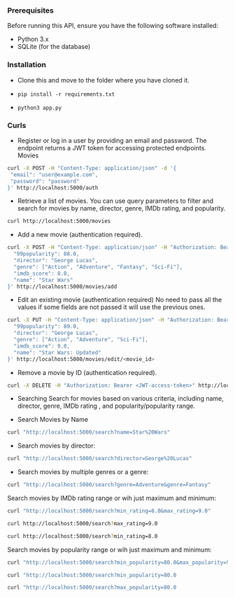 ### Prerequisites
Before running this API, ensure you have the following software installed:

- Python 3.x
- SQLite (for the database)

### Installation
- Clone this and move to the folder where you have cloned it.
  
- ```pip install -r requirements.txt ```
- ```python3 app.py```

### Curls
- Register or log in a user by providing an email and password. The endpoint returns a JWT token for accessing protected endpoints.
Movies
 ```bash
 curl -X POST -H "Content-Type: application/json" -d '{
  "email": "user@example.com",
  "password": "password"
}' http://localhost:5000/auth
```

- Retrieve a list of movies. You can use query parameters to filter and search for movies by name, director, genre, IMDb rating, and popularity.
```bash
curl http://localhost:5000/movies
```

- Add a new movie (authentication required).
```bash
curl -X POST -H "Content-Type: application/json" -H "Authorization: Bearer <JWT-access-token>" -d '{
  "99popularity": 88.0,
  "director": "George Lucas",
  "genre": ["Action", "Adventure", "Fantasy", "Sci-Fi"],
  "imdb_score": 8.8,
  "name": "Star Wars"
}' http://localhost:5000/movies/add

```


- Edit an existing movie (authentication required) No need to pass all the values if some fields are not passed it will use the previous ones.

```bash
curl -X PUT -H "Content-Type: application/json" -H "Authorization: Bearer <JWT-access-token>" -d '{
  "99popularity": 89.0,
  "director": "George Lucas",
  "genre": ["Action", "Adventure", "Sci-Fi"],
  "imdb_score": 9.0,
  "name": "Star Wars: Updated"
}' http://localhost:5000/movies/edit/<movie_id>

```

- Remove a movie by ID (authentication required).
```bash
curl -X DELETE -H "Authorization: Bearer <JWT-access-token>" http://localhost:5000/movies/remove/<movie_id>
```

- Searching
Search for movies based on various criteria, including name, director, genre, IMDb rating , and popularity/popularity range.

- Search Movies by Name
```bash 
curl "http://localhost:5000/search?name=Star%20Wars"
```

- Search movies by director:
```bash
curl "http://localhost:5000/search?director=George%20Lucas"
```

- Search movies by multiple genres or a genre:
```bash
curl "http://localhost:5000/search?genre=Adventure&genre=Fantasy"
```

Search movies by IMDb rating range or wih just maximum and minimum:
```bash
curl "http://localhost:5000/search?min_rating=8.0&max_rating=9.0"
```
```bash
curl http://localhost:5000/search?max_rating=9.0
```
```bash
curl http://localhost:5000/search?min_rating=8.0
```
Search movies by popularity range or wih just maximum and minimum:

```bash
curl "http://localhost:5000/search?min_popularity=80.0&max_popularity=90.0"
```
```bash
curl "http://localhost:5000/search?min_popularity=80.0
```
```bash
curl "http://localhost:5000/search?max_popularity=80.0
```
